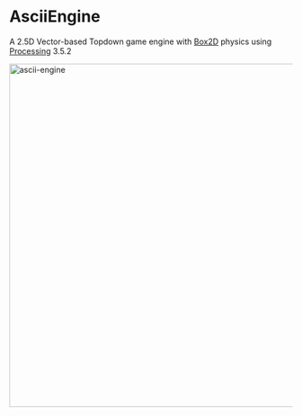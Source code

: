 # AsciiEngine
A 2.5D Vector-based Topdown game engine with [Box2D](https://box2d.org) physics using [Processing](https://processing.org) 3.5.2

<img align="left" src="https://user-images.githubusercontent.com/25123512/114636685-e9363180-9cc7-11eb-85ee-3f4a80e8535c.gif" alt="ascii-engine" width="610"/>
